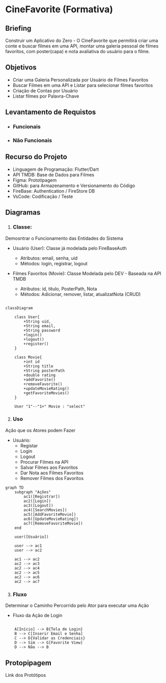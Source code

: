 # CineFavorite (Formativa)

## Briefing
Construir um Aplicativo do Zero - O CineFavorite que permitirá criar uma conte e buscar filmes em uma API, montar uma galeria pessoal de filmes favoritos, com poster(capa) e nota avaliativa do usuário para o filme.

## Objetivos
- Criar uma Galeria Personalizada por Usuário de Filmes Favoritos
- Buscar Filmes em uma API e Listar para selecionar filmes favoritos
- Criação de Contas por Usuário
- Listar filmes por Palavra-Chave

## Levantamento de Requistos
- ### Funcionais
- ### Não Funcionais

## Recurso do Projeto
- Linguagem de Programação: Flutter/Dart
- API TMDB: Base de Dados para Filmes
- Figma: Prototipagem
- GitHub: para Armazenamento e Versionamento do Código
- FireBase: Authentication / FireStore DB
- VsCode: Codificação / Teste

## Diagramas
1. ### Classe: 
Demosntrar o Funcionamento das Entidades do Sistema
- Usuário (User): Classe já modelada pelo FireBaseAuth
    - Atributos: email, senha, uid
    - Métodos: login, registrar, logout

- Filmes Favoritos (Movie): Classe Modelada pelo DEV - Baseada na API TMDB
    - Atributos: id, título, PosterPath, Nota
    - Métodos: Adicionar, remover, listar, atualizatNota (CRUD)

```mermaid

classDiagram

    class User{
        +String uid,
        +String email,
        +String password
        +login()
        +logout()
        +register()
    }

    class Movie{
        +int id
        +String title
        +String posterPath
        +double rating
        +addFavorite()
        +removeFavorite()
        +updateMovieRating()
        +getFavoriteMovies()
    }

    User "1"--"1+" Movie : "select"

```

2. ### Uso
Ação que os Atores podem Fazer
- Usuário:
    - Registar
    - Login
    - Logout
    - Procurar Filmes na API
    - Salvar Filmes aos Favoritos
    - Dar Nota aos Filmes Favoritos
    - Remover Filmes dos Favoritos

```mermaid
graph TD
    subgraph "Ações"
        ac1([Registrar])
        ac2([Login])
        ac3([Logout])
        ac4([SearchMovies])
        ac5([AddFavoriteMovie])
        ac6([UpdateMovieRating])
        ac7([RemoveFavoriteMovie])
    end

    user([Usuário])

    user --> ac1
    user --> ac2

    ac1 --> ac2
    ac2 --> ac3
    ac2 --> ac4
    ac2 --> ac5
    ac2 --> ac6
    ac2 --> ac7

```

3. ### Fluxo
Determinar o Caminho Percorrido pelo Ator para executar uma Ação

- Fluxo da Ação de Login

```mermaid

    A[Início] --> B{Tela de Login}
    B --> C[Inserir Email e Senha]
    C --> D{Validar as Credenciais}
    D --> Sim --> G[Favorite View]
    D --> Não --> B

```

## Protopipagem

Link dos Protótipos

##